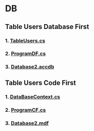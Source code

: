 # DB
## Table Users Database First
### 1. [TableUsers.cs](https://github.com/vakovsky/DB/blob/main/TableUsers.cs)
### 2. [ProgramDF.cs](https://github.com/vakovsky/DB/blob/main/ProgramDF.cs)
### 3. [Database2.accdb](https://github.com/vakovsky/DB/blob/main/Database2.accdb)

## Table Users Code First
### 1. [DataBaseContext.cs](https://github.com/vakovsky/DB/blob/main/DataBaseContext.cs)
### 2. [ProgramCF.cs](https://github.com/vakovsky/DB/blob/main/ProgramCF.cs)
### 3. [Database2.mdf](https://github.com/vakovsky/DB/blob/main/Database2.mdf)

